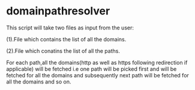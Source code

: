 # domainpathresolver
This script will take two files as input from the user:

(1).File which contains the list of all the domains.

(2).File which conatins the list of all the paths.

For each path,all the domains(http as well as https following redirection if applicable) will be fetched i.e one path will be picked first and will be fetched for all the domains and subsequently next path will be fetched for all the domains and so on.
